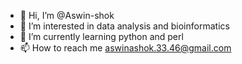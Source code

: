- 👋 Hi, I’m @Aswin-shok
- 👀 I’m interested in data analysis and bioinformatics
- 🌱 I’m currently learning python and perl
- 📫 How to reach me aswinashok.33.46@gmail.com

<!---
Aswin-shok/Aswin-shok is a ✨ special ✨ repository because its `README.md` (this file) appears on your GitHub profile.
You can click the Preview link to take a look at your changes.
--->
